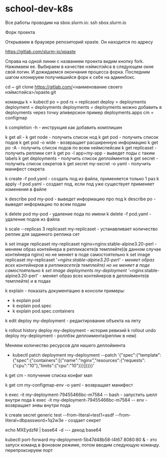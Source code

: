 # school-dev-k8s

Все работы проводим на sbox.slurm.io:
ssh sbox.slurm.io

Форк проекта

Открываем в браузере репозиторий xpaste. Он находится по адресу

https://gitlab.com/slurm-io/xpaste

Справа на одной линии с названием проекта видим кнопку fork. Нажимаем ее.
Выбираем в качестве нэймспэйса в следующем окне свой логин.
И дожидаемся окончания процесса форка.
Последним шагом клонируем получившийся форк к себе на админбокс.

cd ~
git clone https://gitlab.com/<наименование своего нэймспэйса>/xpaste.git

команды
k = kubectl
po = pod
rs = replicaset
deploy = deployments
deployment = deployments
deployments = deployments
можно добавить в deployments через точку апиверсион пример deployments.apps
cm = configmap

k completion -h - инструкция как добавить комплишин

k get all - 
k get node - получить список нод
k get pod - получить список подов
k get pod -o wide - возвращает расширенную информацию
k get po -A - получить список подов по всем неймспейсам
k get replicaset - получить реплики сет
k get po -l app=my-app - выведет поды с таким labels
k get deployments - получить список деплойментов
k get secret - получить список секретов
k get secret my-secret -o yaml - получить манифест секрета

k create -f pod.yaml - создать под из файла, применяется только 1 раз
k apply -f pod.yaml - создает под, если под уже существует применяет изменения в файле

k describe pod my-pod - выведет информацию про под
k describe po - выведет информацию по всем подам

k delete pod my-pod - удаление пода по имени
k delete -f pod.yaml - удаление подов из файла

k scale --replicas 3 replicaset my-replicaset - устанавливает количество реплик для заданного реплика сет

k set image replicaset my-replicaset nginx=nginx:stable-alpine3.20-perl - меняем образ контейнера в репликасете(в темплейте)(в данном случае контейнера nginx) но не меняет в поде самостоятельно
k set image replicaset my-replicaset '*=nginx:stable-alpine3.20-perl' - меняет образ всех контейнеров в репликасете(в темплейте) но не меняет в поде самостоятельно
k set image deployments my-deployment '*=nginx:stable-alpine3.20-perl' - меняет образ всех контейнеров в деплойменте(в темплейте) и в подах

k explain - показать документацию в консоли
примеры:
 - k explain pod
 - k explain pod.spec 
 - k explain pod.spec.containers

k edit deploy my-deployment - редактирование объекта на лету

k rollout history deploy my-deployment - история ревизий
k rollout undo deploy my-deployment - роллбэк деплоимента(реплик в нем)

Меняем количество ресурсов для нашего деплоймента
 - kubectl patch deployment my-deployment --patch '{"spec":{"template":{"spec":{"containers":[{"name":"nginx","resources":{"requests":{"cpu":"10"},"limits":{"cpu":"10"}}}]}}}}'

k get cm - получение списка конфиг мап

k get cm my-configmap-env -o yaml - возвращает манифест

k exec -it my-deployment-79455466bc-m7584 -- bash - запустить шелл внутри пода
k exec -it my-deployment-79455466bc-m7584 -- env - возвращает энвы внутри пода

k create secret generic test --from-literal=test1=asdf --from-literal=dbpassword=1q2w3e - создает секрет

echo MXEydzNl | base64 -d --- декод base64

kubectl port-forward my-deployment-5b47d48b58-l4t67 8080:80 & - это запуск команд в фоновом режиме, потом вводим следующую команду. перепроксируем порт
